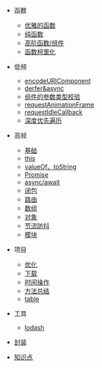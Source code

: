 

- 函数
  - [优雅的函数](/src/0200/0210/0201.md)
  - [纯函数](/src/0100/0130/0027.md)
  - [高阶函数/组件](/src/0100/0120/0018.md)
  - [函数柯里化](/src/0100/0130/0023.md)

- 低频
  - [encodeURIComponent](/src/0100/0110/0007.md)
  - [derfer&async](/src/0100/0120/0017.md)
  - [组件的参数类型校验](/src/0100/0120/0019.md)
  - [requestAnimationFrame](/src/0100/0130/0024.md)
  - [requestIdleCallback](/src/0100/0130/0025.md)
  - [深度优先遍历](/src/0100/0130/0030.md)

- 高频
  - [基础](/src/0100/0140/0033.md)
  - [this](/src/0100/0110/0001.md)
  - [valueOf、toString](/src/0100/0120/0014.md)
  - [Promise](/src/0100/0110/0006.md)
  - [async/await](/src/0100/0130/0021.md)
  - [闭包](/src/0100/0130/0022.md)
  - [路由](/src/0100/0130/0012.md)
  - [数组](/src/0100/0130/0013.md)
  - [对象](/src/0100/0130/0016.md)
  - [节流防抖](/src/0100/0120/0015.md)
  - [模块](/src/0100/0130/0026.md)
  
- 项目
  - [优化](/src/0100/0130//0029.md)
  - [下载](/src/0100/0110/0002.md)
  - [时间操作](/src/0100/0110/0009.md)
  - [方法总结](/src/0100/0120/0020.md)
  - [table](/src/0100/0140/0031.md)

- 工具
  - [lodash](/src/0100/0110/0010.md)

- [封装](/src/0100/0140/0032.md)

- [知识点](/src/0100/0120/0011.md)